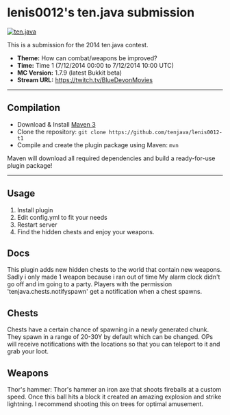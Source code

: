 lenis0012's ten.java submission
==============================

[![ten.java](https://cdn.mediacru.sh/hu4CJqRD7AiB.svg)](https://tenjava.com/)

This is a submission for the 2014 ten.java contest.

- __Theme:__ How can combat/weapons be improved?
- __Time:__ Time 1 (7/12/2014 00:00 to 7/12/2014 10:00 UTC)
- __MC Version:__ 1.7.9 (latest Bukkit beta)
- __Stream URL:__ https://twitch.tv/BlueDevonMovies

<!-- put chosen theme above -->

---------------------------------------

Compilation
-----------

- Download & Install [Maven 3](http://maven.apache.org/download.html)
- Clone the repository: `git clone https://github.com/tenjava/lenis0012-t1`
- Compile and create the plugin package using Maven: `mvn`

Maven will download all required dependencies and build a ready-for-use plugin package!

---------------------------------------

Usage
-----

1. Install plugin
2. Edit config.yml to fit your needs
3. Restart server
4. Find the hidden chests and enjoy your weapons.

Docs
----
This plugin adds new hidden chests to the world that contain new weapons.
Sadly i only made 1 weapon because i ran out of time
My alarm clock didn't go off and im going to a party.
Players with the permission 'tenjava.chests.notifyspawn' get a notification when a chest spawns.

Chests
------
Chests have a certain chance of spawning in a newly generated chunk.
They spawn in a range of 20-30Y by default which can be changed.
OPs will receive notifications with the locations so that you can teleport to it and grab your loot.

Weapons
-------
Thor's hammer:
Thor's hammer an iron axe that shoots fireballs at a custom speed.
Once this ball hits a block it created an amazing explosion and strike lightning.
I recommend shooting this on trees for optimal amusement.
